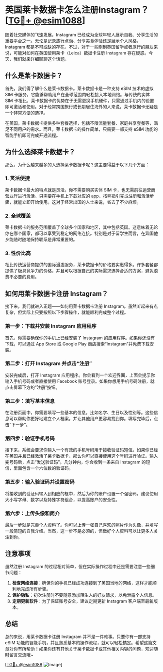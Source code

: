 # 英国莱卡数据卡怎么注册Instagram？[[TG💪+ @esim1088](https://t.me/s/esim1088)]

随着社交媒体的飞速发展，Instagram 已经成为全球年轻人展示自我、分享生活的重要平台之一。无论是记录旅行点滴、分享美食体验还是展示个人风格，Instagram 都是不可或缺的存在。不过，对于一些刚到英国留学或者旅行的朋友来说，可能对如何在英国使用莱卡（Leica）数据卡注册 Instagram 存在疑惑。今天，我们就来详细聊聊这个话题。

## 什么是莱卡数据卡？

首先，我们得了解什么是莱卡数据卡。莱卡数据卡是一种支持 eSIM 技术的虚拟 SIM 卡服务，它能够帮助用户在全球范围内轻松接入本地网络。与传统的实体 SIM 卡相比，莱卡数据卡的优势在于无需更换手机硬件，只需通过手机内的设置即可激活和使用。对于经常跨国旅行或长期居住海外的人来说，莱卡数据卡无疑是一个非常方便的选择。

在英国，莱卡数据卡提供多种套餐选择，包括不限流量套餐、家庭共享套餐等，满足不同用户的需求。而且，莱卡数据卡的操作简单，只需要一部支持 eSIM 功能的智能手机即可完成开通流程。

## 为什么选择莱卡数据卡？

那么，为什么越来越多的人选择莱卡数据卡呢？这主要得益于以下几个方面：

### 1. 灵活便捷

莱卡数据卡最大的特点就是灵活。你不需要购买实体 SIM 卡，也无需前往运营商营业厅进行激活。只需要在手机上下载对应的 app，按照指引完成注册和激活步骤，就能立即开始使用。这对于经常出国的人士来说，省去了不少麻烦。

### 2. 全球覆盖

莱卡数据卡的服务范围覆盖了全球多个国家和地区，其中包括英国。这意味着无论你在哪个国家，都可以享受到稳定的网络连接。特别是对于留学生而言，在异国他乡能随时随地保持联系是非常重要的。

### 3. 性价比高

相比传统运营商提供的国际漫游服务，莱卡数据卡的价格要实惠得多。许多套餐都提供了极具竞争力的价格，并且可以根据自己的实际需求选择合适的方案，避免浪费不必要的费用。

## 如何用莱卡数据卡注册 Instagram？

接下来，我们就进入正题——如何用莱卡数据卡注册 Instagram。虽然听起来有点复杂，但实际上只要按照以下步骤操作，就能顺利完成整个过程。

### 第一步：下载并安装 Instagram 应用程序

首先，你需要确保你的手机上已经安装了 Instagram 的应用程序。如果你还没有下载，可以通过 App Store 或 Google Play 商店搜索“Instagram”并免费下载安装。

### 第二步：打开 Instagram 并点击“注册”

安装完成后，打开 Instagram 应用程序。你会看到一个欢迎界面，上面会提示你输入手机号码或者直接使用 Facebook 账号登录。如果你想用手机号码注册，就点击屏幕下方的“注册”按钮。

### 第三步：填写基本信息

在注册页面中，你需要填写一些基本的信息，比如名字、生日以及性别等。这些信息可以帮助你更好地建立个人档案，并让其他用户更容易找到你。填写完毕后，点击“下一步”。

### 第四步：验证手机号码

接下来，系统会要求你输入一个有效的手机号码用于接收验证码短信。如果你已经在英国并且已经激活了莱卡数据卡，那么你可以直接使用这个号码进行验证。输入完号码后，点击“发送验证码”。几分钟内，你会收到一条来自 Instagram 的短信，里面包含一个六位数的验证码。

### 第五步：输入验证码并设置密码

将接收到的验证码输入到相应的框中，然后为你的账户设置一个强密码。建议使用大小写字母、数字以及特殊字符组合，以提高账户的安全性。

### 第六步：上传头像和简介

最后一步就是完善个人资料了。你可以上传一张自己喜欢的照片作为头像，并填写一段简短的自我介绍。当然，这一步不是必须的，但做好个人资料可以让更多人关注到你。

## 注意事项

虽然注册 Instagram 的过程相对简单，但在实际操作过程中还是需要注意一些细节问题：

1. **检查网络连接**：确保你的手机已经成功连接到了英国当地的网络，这样才能顺利地完成所有步骤。
2. **保护隐私**：初次注册时不要随意添加陌生人的好友请求，以免泄露个人信息。
3. **定期更新软件**：为了保证账号安全，建议定期更新 Instagram 客户端至最新版本。

## 总结

总的来说，用莱卡数据卡注册 Instagram 并不是一件难事。只要你有一部支持 eSIM 功能的智能手机，并且熟悉基本的操作流程，就可以轻松搞定。希望这篇文章对你有所帮助！如果你还有其他关于莱卡数据卡或其他相关内容的问题，欢迎随时留言交流哦~

[[TG💪+ @esim1088](https://t.me/s/esim1088) ![Image](https://i.postimg.cc/4NQfJmqS/Snipaste-2025-05-13-00-14-12.png)]